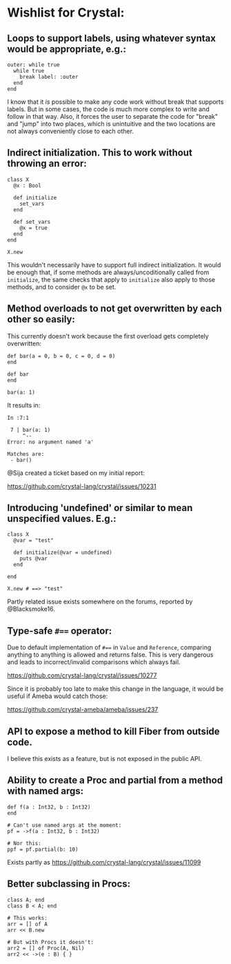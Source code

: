# Wishlist for Crystal:


## Loops to support labels, using whatever syntax would be appropriate, e.g.:

```cr
outer: while true
  while true
    break label: :outer
  end
end
```

I know that it _is_ possible to make any code work without break that supports labels.
But in some cases, the code is much more complex to write and follow in that way.
Also, it forces the user to separate the code for "break" and "jump" into two
places, which is unintuitive and the two locations are not always conveniently close
to each other.

## Indirect initialization. This to work without throwing an error:

```cr
class X
  @x : Bool

  def initialize
    set_vars
  end

  def set_vars
    @x = true
  end
end

X.new
```

This wouldn't necessarily have to support full indirect initialization. It
would be enough that, if some methods are always/uncoditionally called from `initialize`,
the same checks that apply to `initialize` also apply to those methods, and to consider
`@x` to be set.

## Method overloads to not get overwritten by each other so easily:

This currently doesn't work because the first overload gets completely overwritten:

```cr
def bar(a = 0, b = 0, c = 0, d = 0)
end

def bar
end

bar(a: 1)
```

It results in:

```
In :7:1

 7 | bar(a: 1)
     ^--
Error: no argument named 'a'

Matches are:
 - bar()
 ```

@Sija created a ticket based on my initial report:

https://github.com/crystal-lang/crystal/issues/10231

## Introducing 'undefined' or similar to mean unspecified values. E.g.:

```cr
class X
  @var = "test"

  def initialize(@var = undefined)
    puts @var
  end

end

X.new # ==> "test"
```

Partly related issue exists somewhere on the forums, reported by @Blacksmoke16.

## Type-safe `#==` operator:

Due to default implementation of `#==` in `Value` and `Reference`, comparing
anything to anything is allowed and returns false. This is very dangerous
and leads to incorrect/invalid comparisons which always fail.

https://github.com/crystal-lang/crystal/issues/10277

Since it is probably too late to make this change in the language, it would
be useful if Ameba would catch those:

https://github.com/crystal-ameba/ameba/issues/237

## API to expose a method to kill Fiber from outside code.

I believe this exists as a feature, but is not exposed in the public API.

## Ability to create a Proc and partial from a method with named args:

```cr
def f(a : Int32, b : Int32)
end

# Can't use named args at the moment:
pf = ->f(a : Int32, b : Int32)

# Nor this:
ppf = pf.partial(b: 10)

```

Exists partly as https://github.com/crystal-lang/crystal/issues/11099

## Better subclassing in Procs:

```cr
class A; end
class B < A; end

# This works:
arr = [] of A
arr << B.new

# But with Procs it doesn't:
arr2 = [] of Proc(A, Nil)
arr2 << ->(e : B) { }
```

